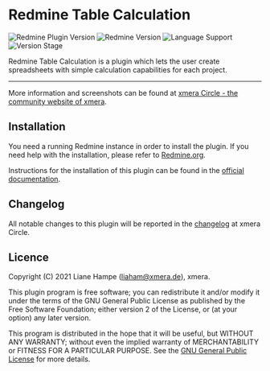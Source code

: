 # Redmine Table Calculation

![Redmine Plugin Version](https://img.shields.io/badge/Redmine_Plugin-v0.1.0-red) ![Redmine Version](https://img.shields.io/badge/Redmine-v4.x.x-blue) ![Language Support](https://img.shields.io/badge/Languages-en,_de-green) ![Version Stage](https://img.shields.io/badge/Stage-development-important)

Redmine Table Calculation is a plugin which lets the user create spreadsheets with simple calculation capabilities for each project.

---

More information and screenshots can be found at
[xmera Circle - the  community website of xmera](https://circle.xmera.de).

## Installation

You need a running Redmine instance in order to install the plugin. If you need help with the installation, please refer to [Redmine.org](https://redmine.org).

Instructions for the installation of this plugin can be found in the [official documentation](https://circle.xmera.de/projects/redmine-table-calculation/wiki/Documentation).

## Changelog

All notable changes to this plugin will be reported in the [changelog](https://circle.xmera.de/projects/redmine-table-calculation/wiki/Changelog) at xmera Circle.

## Licence

Copyright (C) 2021 Liane Hampe (<liaham@xmera.de>), xmera.

This plugin program is free software; you can redistribute it and/or
modify it under the terms of the GNU General Public License
as published by the Free Software Foundation; either version 2
of the License, or (at your option) any later version.

This program is distributed in the hope that it will be useful,
but WITHOUT ANY WARRANTY; without even the implied warranty of
MERCHANTABILITY or FITNESS FOR A PARTICULAR PURPOSE.  See the
[GNU General Public License](https://www.gnu.org/licenses/old-licenses/gpl-2.0.en.html) for more details.
